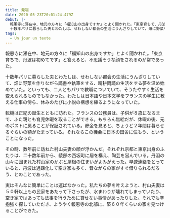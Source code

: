 ```yaml
---
title: 発端
date: 2020-05-23T20:01:24.479Z
debut: |-
  報恩寺に滞在中、地元の方々に「福知山の出身ですか」とよく聞かれた。「東京育ちで、丹波は初めてです」と答えると、不思議そうな顔をされるのが常であった。
  十数年パリに暮らした夫とわたしは、せわしない都会の生活にうんざりしていて、畑に野菜を作りながら読書や執筆をする、晴耕雨読の生活をする夢を温め始めていた。
tags:
  - Un jour un texte
---
```

報恩寺に滞在中、地元の方々に「福知山の出身ですか」とよく聞かれた。「東京育ちで、丹波は初めてです」と答えると、不思議そうな顔をされるのが常であった。

十数年パリに暮らした夫とわたしは、せわしない都会の生活にうんざりしていて、畑に野菜を作りながら読書や執筆をする、晴耕雨読の生活をする夢を温め始めていた。といっても、二人ともパリで教職についていて、そうたやすく生活を変えられるものでもなかった。わたしは日本語や日本文学をフランスの学生に教える仕事の傍ら、休みのたびに小説の構想を練るようになっていた。

転機は正紀の誕生とともに訪れた。フランスの公務員は、子供が８歳になるまで、ふた親とも育児休暇を取ることができる。もちろん無給だが、休暇の後、元のポストに戻ることが保証されている。貯金を見ると、ちょうど２年間は暮らせるぐらいの額がたまっている。それならこの機会に日本の田舎に住もう、ということになった。

その時、数年前に訪ねた村山夫妻の顔が浮かんだ。それぞれ京都と東京出身のふたりは、二十数年前から、綾部の西坂町に居を構え、陶芸を営んでいる。丹羽の山々に囲まれた村山家のかぶと屋根の住まいがよみがえった。早速連絡をとっていると、丹波は過疎化して空き家も多く、昔ながらの家がすぐ借りられるだろう、とのことであった。

実はそんなに簡単にことは運ばなかった。私たちの夢を叶えようと、村山夫妻は５０軒以上もの民家をあたって下さったが、水まわりが壊れてしまっていたり、空き家ではあっても法事を行うために貸せない事情があったりした。それでも辛抱強く探していただき、ようやく報恩寺の北部に、築６０年くらいの家を見つけることができた。